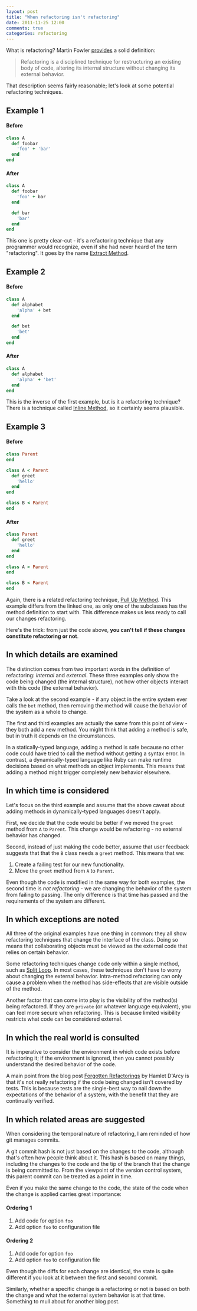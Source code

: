 ```yaml
---
layout: post
title: "When refactoring isn't refactoring"
date: 2011-11-25 12:00
comments: true
categories: refactoring
---
```


What is refactoring? Martin Fowler [provides][refactoring] a solid
definition:

> Refactoring is a disciplined technique for restructuring an
> existing body of code, altering its internal structure without
> changing its external behavior.

That description seems fairly reasonable; let's look at some potential
refactoring techniques.

<!-- more -->

## Example 1
#### Before
```ruby
class A
  def foobar
    'foo' + 'bar'
  end
end
```

#### After
```ruby
class A
  def foobar
    'foo' + bar
  end

  def bar
    'bar'
  end
end
```

This one is pretty clear-cut - it's a refactoring technique that any
programmer would recognize, even if she had never heard of the term
"refactoring". It goes by the name [Extract Method][extract-method].

## Example 2
#### Before
```ruby
class A
  def alphabet
    'alpha' + bet
  end

  def bet
    'bet'
  end
end
```

#### After
```ruby
class A
  def alphabet
    'alpha' + 'bet'
  end
end
```

This is the inverse of the first example, but is it a refactoring
technique?  There is a technique called
[Inline Method][inline-method], so it certainly seems plausible.

## Example 3
#### Before
```ruby
class Parent
end

class A < Parent
  def greet
    'hello'
  end
end

class B < Parent
end
```

#### After
```ruby
class Parent
  def greet
    'hello'
  end
end

class A < Parent
end

class B < Parent
end
```

Again, there is a related refactoring technique,
[Pull Up Method][pull-up-method]. This example differs from the linked
one, as only one of the subclasses has the method definition to start
with. This difference makes us less ready to call our changes
refactoring.

Here's the trick: from just the code above, **you can't tell if these
changes constitute refactoring or not**.

## In which details are examined

The distinction comes from two important words in the definition of
refactoring: *internal* and *external*. These three examples only show
the code being changed (the internal structure), not how other objects
interact with this code (the external behavior).

Take a look at the second example - if any object in the entire system
ever calls the `bet` method, then removing the method will cause the
behavior of the system as a whole to change.

The first and third examples are actually the same from this point of
view - they both add a new method. You might think that adding a
method is safe, but in truth it depends on the circumstances.

In a statically-typed language, adding a method is safe because no
other code could have tried to call the method without getting a
syntax error. In contrast, a dynamically-typed language like Ruby can
make runtime decisions based on what methods an object
implements. This means that adding a method might trigger completely
new behavior elsewhere.

## In which time is considered

Let's focus on the third example and assume that the above caveat
about adding methods in dynamically-typed languages doesn't apply.

First, we decide that the code would be better if we moved the `greet`
method from `A` to `Parent`. This change would be refactoring - no
external behavior has changed.

Second, instead of just making the code better, assume that user
feedback suggests that that the `B` class needs a `greet` method. This
means that we:

1. Create a failing test for our new functionality.
2. Move the `greet` method from `A` to `Parent`.

Even though the code is modified in the same way for both examples,
the second time is *not refactoring* - we are changing the behavior of
the system from failing to passing. The only difference is that time
has passed and the requirements of the system are different.

## In which exceptions are noted

All three of the original examples have one thing in common: they all
show refactoring techniques that change the interface of the
class. Doing so means that collaborating objects must be viewed as the
external code that relies on certain behavior.

Some refactoring techniques change code only within a single method,
such as [Split Loop][split-loop]. In most cases, these techniques
don't have to worry about changing the external behavior. Intra-method
refactoring can only cause a problem when the method has side-effects
that are visible outside of the method.

Another factor that can come into play is the visibility of the
method(s) being refactored. If they are `private` (or whatever
language equivalent), you can feel more secure when refactoring. This
is because limited visibility restricts what code can be considered
external.

## In which the real world is consulted

It is imperative to consider the environment in which code exists
before refactoring it; if the environment is ignored, then you cannot
possibly understand the desired behavior of the code.

A main point from the blog post
[Forgotten Refactorings][changing-shit] by Hamlet D'Arcy is that it's
not really refactoring if the code being changed isn't covered by
tests. This is because tests are the single-best way to nail down the
expectations of the behavior of a system, with the benefit that they
are continually verified.



## In which related areas are suggested

When considering the temporal nature of refactoring, I am reminded of
how git manages commits.

A git commit hash is not just based on the
changes to the code, although that's often how people think about
it. This hash is based on many things, including the changes to the
code and the tip of the branch that the change is being committed
to. From the viewpoint of the version control system, this parent
commit can be treated as a point in time.

Even if you make the same change to the code, the state of the code
when the change is applied carries great importance:

#### Ordering 1
1. Add code for option `foo`
2. Add option `foo` to configuration file

#### Ordering 2
1. Add code for option `foo`
2. Add option `foo` to configuration file

Even though the diffs for each change are identical, the state is
quite different if you look at it between the first and second commit.

Similarly, whether a specific change is a refactoring or not is based
on both the change and what the external system behavior is at that
time. Something to mull about for another blog post.

[refactoring]: http://martinfowler.com/refactoring/
[extract-method]: http://martinfowler.com/refactoring/catalog/extractMethod.html
[inline-method]: http://martinfowler.com/refactoring/catalog/inlineMethod.html
[pull-up-method]: http://martinfowler.com/refactoring/catalog/pullUpMethod.html
[split-loop]: http://martinfowler.com/refactoring/catalog/splitLoop.html
[changing-shit]: http://hamletdarcy.blogspot.com/2009/06/forgotten-refactorings.html
